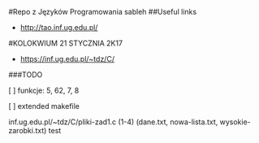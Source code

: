 #Repo z Języków Programowania
sableh
##Useful links
- http://tao.inf.ug.edu.pl/

#KOLOKWIUM 21 STYCZNIA 2K17

- https://inf.ug.edu.pl/~tdz/C/

###TODO

[  ] funkcje: 5, 62, 7, 8

[  ] extended makefile

inf.ug.edu.pl/~tdz/C/pliki-zad1.c   (1-4) (dane.txt, nowa-lista.txt, wysokie-zarobki.txt)
test
